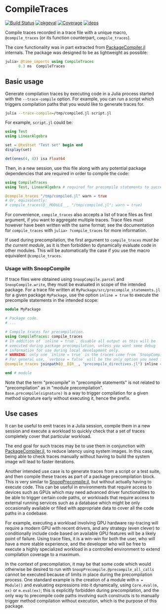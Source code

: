 # CompileTraces

[![Build Status](https://github.com/serenity4/CompileTraces.jl/actions/workflows/CI.yml/badge.svg?branch=main)](https://github.com/serenity4/CompileTraces.jl/actions/workflows/CI.yml?query=branch%3Amain)
[![pkgeval](https://juliahub.com/docs/CompileTraces/pkgeval.svg)](https://juliahub.com/ui/Packages/CompileTraces/FKKWd)
[![Coverage](https://codecov.io/gh/serenity4/CompileTraces.jl/branch/main/graph/badge.svg)](https://codecov.io/gh/serenity4/CompileTraces.jl)
[![deps](https://juliahub.com/docs/CompileTraces/deps.svg)](https://juliahub.com/ui/Packages/CompileTraces/FKKWd?t=2)

Compile traces recorded in a trace file with a unique macro, `@compile_traces` (or its function counterpart, `compile_traces`).

The core functionality was in part extracted from [PackageCompiler.jl](https://github.com/JuliaLang/PackageCompiler.jl) internals. The package was designed to be as lightweight as possible:

```julia
julia> @time_imports using CompileTraces
      0.3 ms  CompileTraces
```

## Basic usage

Generate compilation traces by executing code in a Julia process started with the `--trace-compile` option. For example, you can run a script which triggers compilation paths that you would like to generate traces for.

```bash
julia --trace-compile=/tmp/compiled.jl script.jl
```

For example, `script.jl` could be:

```julia
using Test
using LinearAlgebra

set = @testset "Test set" begin end
display(set)

det(ones(4, 4)) isa Float64
```

Then, in a new session, use this file along with any potential package dependencies that are required in order to compile the code:

```julia
using CompileTraces
using Test, LinearAlgebra # required for precompile statements to succeed

@compile_traces "/tmp/compiled.jl" warn = true
# Or, equivalently:
# compile_traces(@__MODULE__, "/tmp/compiled.jl"; warn = true)
```

For convenience, `compile_traces` also accepts a list of trace files as first argument, if you want to aggregate multiple traces. Trace files must however have been written with the same format; see the documentation for `compile_traces` with `julia> ?compile_traces` for more information.

If used during precompilation, the first argument to `compile_traces` *must be the current module*, as it is then forbidden to dynamically evaluate code in other modules. This will be automatically the case if you use the macro equivalent `@compile_traces`.

### Usage with SnoopCompile

If trace files were obtained using `SnoopCompile.parcel` and `SnoopCompile.write`, they must be evaluated in scope of the intended package. For a trace file written at `MyPackage/src/precompile_statements.jl` for a given package `MyPackage`, use the option `inline = true` to execute the precompile statements in the intended scope:

```julia
module MyPackage

# Package code.
# ...

# Compile traces for precompilation.
using CompileTraces: compile_traces
# In addition of `inline = true`, disable all output as this will be
# executed during package precompilation, unless you want some debug
# information for use during local development only.
# WARNING: only use `inline = true` is the traces come from `SnoopCompile.write`!
# For general use, `verbose = false` will be the only option you need for use in precompilation.
@compile_traces joinpath(@__DIR__, "precompile_directives.jl") inline = true verbose = false

end # module
```

Note that the term "precompile" in "precompile statements" is not related to "precompilation" as in "module precompilation". `Base.precompile(signature)` is a way to trigger compilation for a given method signature early without executing it, hence the prefix.

## Use cases

It can be useful to emit traces in a Julia session, compile them in a new session and execute a workload to quickly check that a set of traces completely cover that particular workload.

The end goal for such traces may be to use them in conjunction with [PackageCompiler.jl](https://github.com/JuliaLang/PackageCompiler.jl), to reduce latency using system images. In this case, being able to check traces manually without having to build the system image will lead to faster iterations.

Another intended use case is to generate traces from a script or a test suite, and then compile these traces as part of a package precompilation block. This is very similar to [SnoopPrecompile.jl](https://timholy.github.io/SnoopCompile.jl/dev/snoop_pc/), but without actually having to execute code. This can be useful in environments that require access to devices such as GPUs which may need advanced driver functionalities to be able to trigger certain code paths, or workloads that require access to external running services such as a database which might be only occasionally available or filled with appropriate data to cover all the code paths in a codebase.

For example, executing a workload involving GPU hardware ray-tracing will require a modern GPU with recent drivers, and any strategy (even clever) to conditionally include code based on available GPU features will be a likely point of failure. Using trace files, it is a win-win for both the user, who will have a more stable experience, and the developer who will be free to execute a highly specialized workload in a controlled environment to extend compilation coverage to a maximum.

In the context of precompilation, it may be that some code which would otherwise be desired to run with `SnoopPrecompile.@precompile_all_calls` cannot be executed because of limits in place during the precompilation process. One standard example is the creation of a module with `m = Module()` and evaluating expressions into it dynamically, using `Core.eval(m, ex)` or `m.eval(ex)`; this is explicitly forbidden during precompilation, and the only way to precompile code paths involving such constructs is to manually trigger method compilation without execution, which is the purpose of this package.
